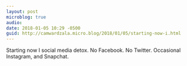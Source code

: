 ```yaml
---
layout: post
microblog: true
audio: 
date: 2018-01-05 10:29 -0500
guid: http://camwardzala.micro.blog/2018/01/05/starting-now-i.html
---
```

Starting now I social media detox. No Facebook. No Twitter. Occasional Instagram, and Snapchat.

